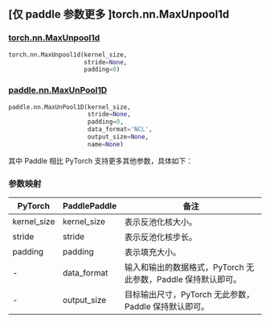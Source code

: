 ## [仅 paddle 参数更多 ]torch.nn.MaxUnpool1d
### [torch.nn.MaxUnpool1d](https://pytorch.org/docs/stable/generated/torch.nn.MaxUnpool1d.html?highlight=maxunpool1d#torch.nn.MaxUnpool1d)

```python
torch.nn.MaxUnpool1d(kernel_size,
                     stride=None,
                     padding=0)
```

### [paddle.nn.MaxUnPool1D](https://www.paddlepaddle.org.cn/documentation/docs/zh/develop/api/paddle/nn/MaxUnPool1D_cn.html)

```python
paddle.nn.MaxUnPool1D(kernel_size,
                      stride=None,
                      padding=0,
                      data_format='NCL',
                      output_size=None,
                      name=None)
```

其中 Paddle 相比 PyTorch 支持更多其他参数，具体如下：
### 参数映射

| PyTorch       | PaddlePaddle | 备注                                                   |
| ------------- | ------------ | ------------------------------------------------------ |
| kernel_size          | kernel_size            | 表示反池化核大小。                           |
| stride          | stride            | 表示反池化核步长。                           |
| padding          | padding            | 表示填充大小。                           |
| -             | data_format  | 输入和输出的数据格式，PyTorch 无此参数，Paddle 保持默认即可。  |
| -             | output_size  | 目标输出尺寸，PyTorch 无此参数，Paddle 保持默认即可。        |
